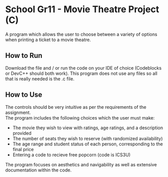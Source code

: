 # School Gr11 - Movie Theatre Project (C)

A program which allows the user to choose between a variety of options when printing a ticket to a movie theatre.

## How to Run

Download the file and / or run the code on your IDE of choice (Codeblocks or DevC++ should both work). This program does not use any files so all that is really needed is the .c file.

## How to Use

The controls should be very intuitive as per the requirements of the assignment.  
The program includes the following choices which the user must make:  
* The movie they wish to view with ratings, age ratings, and a description provided  
* The number of seats they wish to reserve (with randomized availability)  
* The age range and student status of each person, corresponding to the final price  
* Entering a code to recieve free popcorn (code is ICS3U)  
  
The program focuses on aesthetics and navigability as well as extensive documentation within the code.
